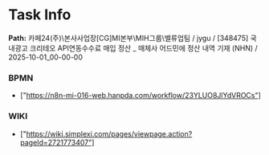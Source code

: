 # Task Info

**Path:** 카페24(주)\본사사업장\[CG]MI본부\MIH그룹\밸류업팀 / jygu / [348475] 국내광고 크리테오 API연동수수료 매입 정산 _ 매체사 어드민에 정산 내역 기재 (NHN) / 2025-10-01_00-00-00

### BPMN
- ["https://n8n-mi-016-web.hanpda.com/workflow/23YLUO8JlYdVROCs"]

### WIKI
- ["https://wiki.simplexi.com/pages/viewpage.action?pageId=2721773407"]

